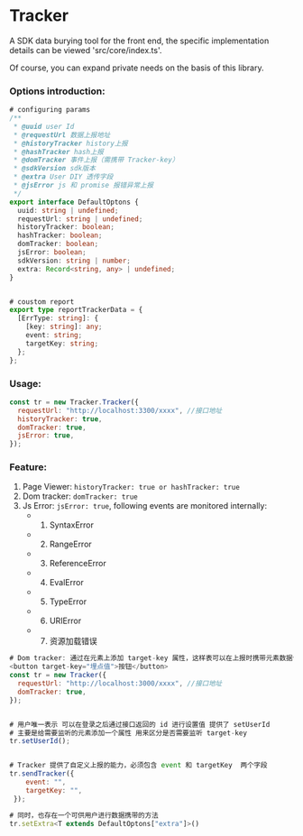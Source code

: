 # Tracker

A SDK data burying tool for the front end, the specific implementation details can be viewed 'src/core/index.ts'.

Of course, you can expand private needs on the basis of this library.

### Options introduction:

```ts
# configuring params
/**
 * @uuid user Id
 * @requestUrl 数据上报地址
 * @historyTracker history上报
 * @hashTracker hash上报
 * @domTracker 事件上报（需携带 Tracker-key）
 * @sdkVersion sdk版本
 * @extra User DIY 透传字段
 * @jsError js 和 promise 报错异常上报
 */
export interface DefaultOptons {
  uuid: string | undefined;
  requestUrl: string | undefined;
  historyTracker: boolean;
  hashTracker: boolean;
  domTracker: boolean;
  jsError: boolean;
  sdkVersion: string | number;
  extra: Record<string, any> | undefined;
}


# coustom report
export type reportTrackerData = {
  [ErrType: string]: {
    [key: string]: any;
    event: string;
    targetKey: string;
  };
};
```

### Usage:

```js
const tr = new Tracker.Tracker({
  requestUrl: "http://localhost:3300/xxxx", //接口地址
  historyTracker: true,
  domTracker: true,
  jsError: true,
});
```

### Feature:

1.  Page Viewer: `historyTracker: true or hashTracker: true`
2.  Dom tracker: `domTracker: true`
3.  Js Error: `jsError: true`, following events are monitored internally:
    - 1. SyntaxError
    - 2. RangeError
    - 3. ReferenceError
    - 4. EvalError
    - 5. TypeError
    - 6. URIError
    - 7. 资源加载错误

```js
# Dom tracker: 通过在元素上添加 target-key 属性，这样表可以在上报时携带元素数据信息
<button target-key="埋点值">按钮</button>
const tr = new Tracker({
  requestUrl: "http://localhost:3000/xxxx", //接口地址
  domTracker: true,
});


# 用户唯一表示 可以在登录之后通过接口返回的 id 进行设置值 提供了 setUserId
# 主要是给需要监听的元素添加一个属性 用来区分是否需要监听 target-key
tr.setUserId();


# Tracker 提供了自定义上报的能力，必须包含 event 和 targetKey  两个字段
tr.sendTracker({
	event: "",
	targetKey: "",
 });

# 同时，也存在一个可供用户进行数据携带的方法
tr.setExtra<T extends DefaultOptons["extra"]>()
```
